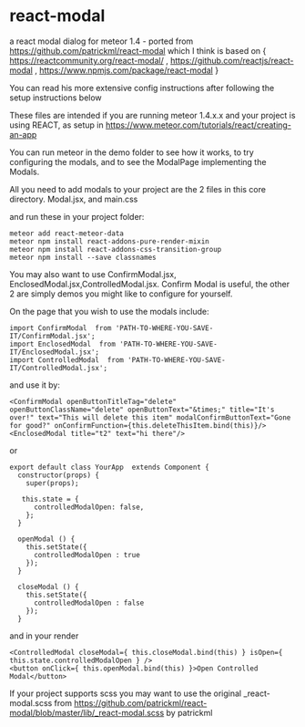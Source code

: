 # react-modal
a react modal dialog for meteor 1.4 - ported from https://github.com/patrickml/react-modal   which I think is based on { https://reactcommunity.org/react-modal/ , https://github.com/reactjs/react-modal , https://www.npmjs.com/package/react-modal }


You can read his more extensive config instructions after following the setup instructions below

These files are intended if you are running meteor 1.4.x.x and your project is using REACT, as setup in https://www.meteor.com/tutorials/react/creating-an-app


You can run meteor in the demo folder to see how it works, to try configuring the modals, and to see the ModalPage implementing the Modals.

All you need to add modals to your project are the 2 files in this core directory.    Modal.jsx,  and	main.css

and run these in your project folder:

```
meteor add react-meteor-data
meteor npm install react-addons-pure-render-mixin
meteor npm install react-addons-css-transition-group
meteor npm install --save classnames
```

You may also want to use ConfirmModal.jsx, EnclosedModal.jsx,ControlledModal.jsx.  Confirm Modal is useful, the other 2 are simply demos you might like to configure for yourself.

On the page that you wish to use the modals include:

```
import ConfirmModal  from 'PATH-TO-WHERE-YOU-SAVE-IT/ConfirmModal.jsx';
import EnclosedModal  from 'PATH-TO-WHERE-YOU-SAVE-IT/EnclosedModal.jsx';
import ControlledModal  from 'PATH-TO-WHERE-YOU-SAVE-IT/ControlledModal.jsx';
```

and use it by:

`<ConfirmModal openButtonTitleTag="delete"  openButtonClassName="delete" openButtonText="&times;" title="It's over!" text="This will delete this item" modalConfirmButtonText="Gone for good?" onConfirmFunction={this.deleteThisItem.bind(this)}/>`
`<EnclosedModal title="t2" text="hi there"/>`

or
        
```
export default class YourApp  extends Component {
  constructor(props) {
    super(props);

   this.state = {
      controlledModalOpen: false,
    };
  }

  openModal () {
    this.setState({
      controlledModalOpen : true
    });
  }

  closeModal () {
    this.setState({
      controlledModalOpen : false
    });
  }
```
and in your render
```
<ControlledModal closeModal={ this.closeModal.bind(this) } isOpen={ this.state.controlledModalOpen } />
<button onClick={ this.openModal.bind(this) }>Open Controlled Modal</button>
```


If your project supports scss you may want to use the original _react-modal.scss from https://github.com/patrickml/react-modal/blob/master/lib/_react-modal.scss  by patrickml 



